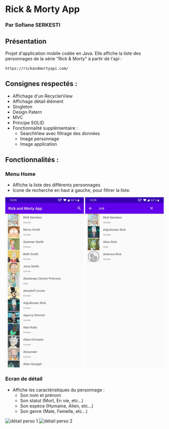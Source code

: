 # Rick & Morty App

### Par Sofiane SERKESTI


## Présentation

Projet d'application mobile codée en Java.
Elle affiche la liste des personnages de la série "Rick & Morty" à partir de l'api :
````
https://rickandmortyapi.com/
````

## Consignes respectés :
- Affichage d'un RecyclerView
- Affichage détail élément
- Singleton
- Design Patern
- MVC
- Principe SOLID
- Fonctionnalité supplémentaire :
	- SearchView avec filtrage des données
	- Image personnage
	- Image application


## Fonctionnalités :

### Menu Home
- Affiche la liste des différents personnages
- Icone de recherche en haut à gauche, pour filtrer la liste.

<img src="img_readme/liste.png" alt="liste personnages">   <img src="img_readme/recherche.png" alt="fonctionnalité recherche">

### Ecran de détail
- Affiche les caractéristiques du personnage :
	- Son nom et prénom
	- Son statut (Mort, En vie, etc...)
	- Son espèce (Humaine, Alien, etc...)
	- Son genre (Male, Femelle, etc...)

<img src="img_readme/détail_1.png" alt="détail perso 1">   <img src="img_readme/détail_2.png" alt="détail perso 2">

